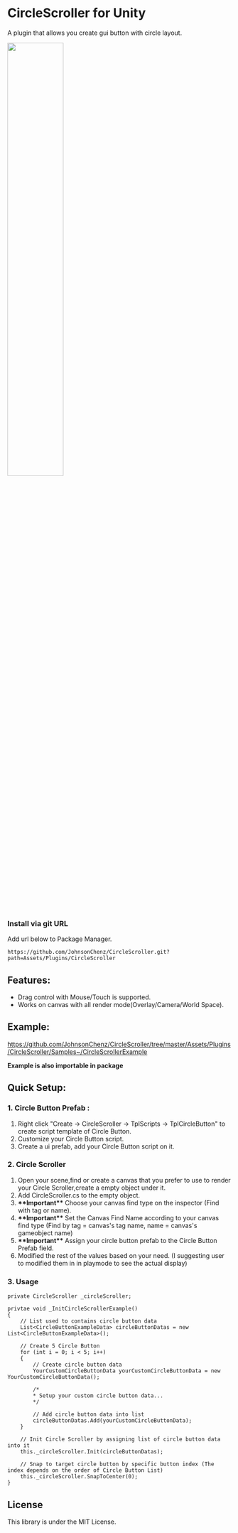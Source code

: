 
# CircleScroller for Unity
A plugin that allows you create gui button with circle layout.

<img src="https://github.com/JohnsonChenz/CircleScroller/blob/master/Docs/ShowCase.gif" height="50%" width="50%"/>

### Install via git URL
Add url below to Package Manager.
``` 
https://github.com/JohnsonChenz/CircleScroller.git?path=Assets/Plugins/CircleScroller
```

## Features:
- Drag control with Mouse/Touch is supported.
- Works on canvas with all render mode(Overlay/Camera/World Space).

## Example:
https://github.com/JohnsonChenz/CircleScroller/tree/master/Assets/Plugins/CircleScroller/Samples~/CircleScrollerExample

**Example is also importable in package**

## Quick Setup:

### 1. Circle Button Prefab :
1. Right click "Create -> CircleScroller -> TplScripts -> TplCircleButton" to create script template of Circle Button.
2. Customize your Circle Button script.
3. Create a ui prefab, add your Circle Button script on it.

### 2. Circle Scroller 
1. Open your scene,find or create a canvas that you prefer to use to render your Circle Scroller,create a empty object under it.
2. Add CircleScroller.cs to the empty object.
3. **\*\*Important\*\*** Choose your canvas find type on the inspector (Find with tag or name).
4. **\*\*Important\*\*** Set the Canvas Find Name according to your canvas find type (Find by tag = canvas's tag name, name = canvas's gameobject name)
5. **\*\*Important\*\*** Assign your circle button prefab to the Circle Button Prefab field.
6. Modified the rest of the values based on your need. (I suggesting user to modified them in in playmode to see the actual display)

### 3. Usage 
```
private CircleScroller _circleScroller;

privtae void _InitCircleScrollerExample()
{
    // List used to contains circle button data
    List<CircleButtonExampleData> circleButtonDatas = new List<CircleButtonExampleData>();
    
    // Create 5 Circle Button
    for (int i = 0; i < 5; i++)
    {
        // Create circle button data
        YourCustomCircleButtonData yourCustomCircleButtonData = new YourCustomCircleButtonData();
        
        /* 
        * Setup your custom circle button data...
        */
        
        // Add circle button data into list
        circleButtonDatas.Add(yourCustomCircleButtonData);
    }
    
    // Init Circle Scroller by assigning list of circle button data into it
    this._circleScroller.Init(circleButtonDatas);
    
    // Snap to target circle button by specific button index (The index depends on the order of Circle Button List)
    this._circleScroller.SnapToCenter(0);
}
```

## License
This library is under the MIT License.

